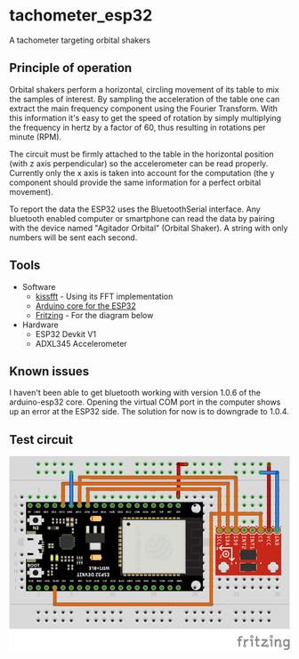 # tachometer_esp32
A tachometer targeting orbital shakers


## Principle of operation
Orbital shakers perform a horizontal, circling movement of its table to mix the samples of interest.
By sampling the acceleration of the table one can extract the main frequency component using the Fourier Transform.
With this information it's easy to get the speed of rotation by simply multiplying the frequency in hertz by a factor of 60, thus resulting in rotations per minute (RPM).

The circuit must be firmly attached to the table in the horizontal position (with z axis perpendicular) so the accelerometer can be read properly.
Currently only the x axis is taken into account for the computation (the y component should provide the same information for a perfect orbital movement).

To report the data the ESP32 uses the BluetoothSerial interface. Any bluetooth enabled computer or smartphone can read the data by pairing with
the device named "Agitador Orbital" (Orbital Shaker). A string with only numbers will be sent each second.

## Tools
* Software
  * [kissfft](https://github.com/mborgerding/kissfft) - Using its FFT implementation
  * [Arduino core for the ESP32](https://github.com/espressif/arduino-esp32)
  * [Fritzing](https://fritzing.org/) - For the diagram below
* Hardware
  * ESP32 Devkit V1
  * ADXL345 Accelerometer

## Known issues
I haven't been able to get bluetooth working with version 1.0.6 of the arduino-esp32 core. Opening the virtual COM port in the computer shows up an error at the ESP32 side.
The solution for now is to downgrade to 1.0.4.

## Test circuit
![Example circuit](/circuit/circuit.png)
